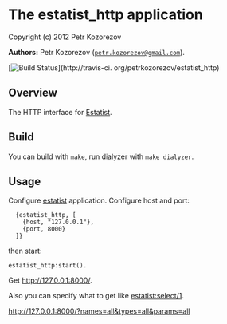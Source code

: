 The estatist_http application
=============================

Copyright (c) 2012 Petr Kozorezov


__Authors:__ Petr Kozorezov ([`petr.kozorezov@gmail.com`](mailto:petr.kozorezov@gmail.com)).

[![Build Status](https://secure.travis-ci.org/petrkozorezov/estatist_http.png?branch=master "Build Status")](http://travis-ci.
org/petrkozorezov/estatist_http)

Overview
--------

The HTTP interface for [Estatist](https://github.com/petrkozorezov/estatist).


Build
-----

You can build with `make`, run dialyzer with `make dialyzer`.


Usage
-----

Configure [estatist](https://github.com/petrkozorezov/estatist#configuration-example) application.
Configure host and port:

      {estatist_http, [
        {host, "127.0.0.1"},
        {port, 8000}
      ]}

then start:

    estatist_http:start().

Get http://127.0.0.1:8000/.

Also you can specify what to get like [estatist:select/1](https://github.com/petrkozorezov/estatist/blob/master/doc/estatist.md#select-1).

http://127.0.0.1:8000/?names=all&types=all&params=all
